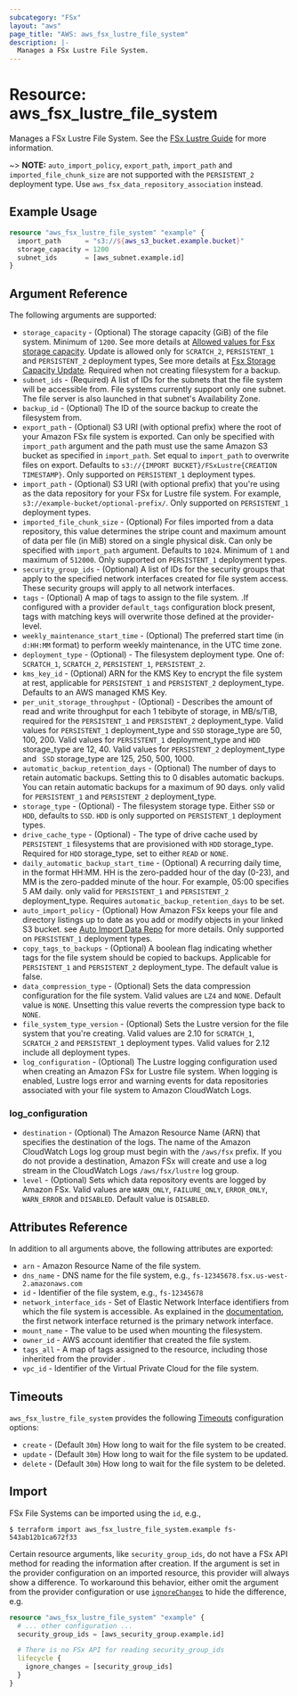 ```yaml
---
subcategory: "FSx"
layout: "aws"
page_title: "AWS: aws_fsx_lustre_file_system"
description: |-
  Manages a FSx Lustre File System.
---
```


# Resource: aws_fsx_lustre_file_system

Manages a FSx Lustre File System. See the [FSx Lustre Guide](https://docs.aws.amazon.com/fsx/latest/LustreGuide/what-is.html) for more information.

~> **NOTE:** `auto_import_policy`, `export_path`, `import_path` and `imported_file_chunk_size` are not supported with the `PERSISTENT_2` deployment type. Use `aws_fsx_data_repository_association` instead.

## Example Usage

```terraform
resource "aws_fsx_lustre_file_system" "example" {
  import_path      = "s3://${aws_s3_bucket.example.bucket}"
  storage_capacity = 1200
  subnet_ids       = [aws_subnet.example.id]
}
```



## Argument Reference

The following arguments are supported:

* `storage_capacity` - (Optional) The storage capacity (GiB) of the file system. Minimum of `1200`. See more details at [Allowed values for Fsx storage capacity](https://docs.aws.amazon.com/fsx/latest/APIReference/API_CreateFileSystem.html#FSx-CreateFileSystem-request-StorageCapacity). Update is allowed only for `SCRATCH_2`, `PERSISTENT_1` and `PERSISTENT_2` deployment types, See more details at [Fsx Storage Capacity Update](https://docs.aws.amazon.com/fsx/latest/APIReference/API_UpdateFileSystem.html#FSx-UpdateFileSystem-request-StorageCapacity). Required when not creating filesystem for a backup.
* `subnet_ids` - (Required) A list of IDs for the subnets that the file system will be accessible from. File systems currently support only one subnet. The file server is also launched in that subnet's Availability Zone.
* `backup_id` - (Optional) The ID of the source backup to create the filesystem from.
* `export_path` - (Optional) S3 URI (with optional prefix) where the root of your Amazon FSx file system is exported. Can only be specified with `import_path` argument and the path must use the same Amazon S3 bucket as specified in `import_path`. Set equal to `import_path` to overwrite files on export. Defaults to `s3://{IMPORT BUCKET}/FSxLustre{CREATION TIMESTAMP}`. Only supported on `PERSISTENT_1` deployment types.
* `import_path` - (Optional) S3 URI (with optional prefix) that you're using as the data repository for your FSx for Lustre file system. For example, `s3://example-bucket/optional-prefix/`. Only supported on `PERSISTENT_1` deployment types.
* `imported_file_chunk_size` - (Optional) For files imported from a data repository, this value determines the stripe count and maximum amount of data per file (in MiB) stored on a single physical disk. Can only be specified with `import_path` argument. Defaults to `1024`. Minimum of `1` and maximum of `512000`. Only supported on `PERSISTENT_1` deployment types.
* `security_group_ids` - (Optional) A list of IDs for the security groups that apply to the specified network interfaces created for file system access. These security groups will apply to all network interfaces.
* `tags` - (Optional) A map of tags to assign to the file system. .If configured with a provider `default_tags` configuration block present, tags with matching keys will overwrite those defined at the provider-level.
* `weekly_maintenance_start_time` - (Optional) The preferred start time (in `d:HH:MM` format) to perform weekly maintenance, in the UTC time zone.
* `deployment_type` - (Optional) - The filesystem deployment type. One of: `SCRATCH_1`, `SCRATCH_2`, `PERSISTENT_1`, `PERSISTENT_2`.
* `kms_key_id` - (Optional) ARN for the KMS Key to encrypt the file system at rest, applicable for `PERSISTENT_1` and `PERSISTENT_2` deployment_type. Defaults to an AWS managed KMS Key.
* `per_unit_storage_throughput` - (Optional) - Describes the amount of read and write throughput for each 1 tebibyte of storage, in MB/s/TiB, required for the `PERSISTENT_1` and `PERSISTENT_2` deployment_type. Valid values for `PERSISTENT_1` deployment_type and `SSD` storage_type are 50, 100, 200. Valid values for `PERSISTENT_1` deployment_type and `HDD` storage_type are 12, 40. Valid values for `PERSISTENT_2` deployment_type and ` SSD` storage_type are 125, 250, 500, 1000.
* `automatic_backup_retention_days` - (Optional) The number of days to retain automatic backups. Setting this to 0 disables automatic backups. You can retain automatic backups for a maximum of 90 days. only valid for `PERSISTENT_1` and `PERSISTENT_2` deployment_type.
* `storage_type` - (Optional) - The filesystem storage type. Either `SSD` or `HDD`, defaults to `SSD`. `HDD` is only supported on `PERSISTENT_1` deployment types.
* `drive_cache_type` - (Optional) - The type of drive cache used by `PERSISTENT_1` filesystems that are provisioned with `HDD` storage_type. Required for `HDD` storage_type, set to either `READ` or `NONE`.
* `daily_automatic_backup_start_time` - (Optional) A recurring daily time, in the format HH:MM. HH is the zero-padded hour of the day (0-23), and MM is the zero-padded minute of the hour. For example, 05:00 specifies 5 AM daily. only valid for `PERSISTENT_1` and `PERSISTENT_2` deployment_type. Requires `automatic_backup_retention_days` to be set.
* `auto_import_policy` - (Optional) How Amazon FSx keeps your file and directory listings up to date as you add or modify objects in your linked S3 bucket. see [Auto Import Data Repo](https://docs.aws.amazon.com/fsx/latest/LustreGuide/autoimport-data-repo.html) for more details. Only supported on `PERSISTENT_1` deployment types.
* `copy_tags_to_backups` - (Optional) A boolean flag indicating whether tags for the file system should be copied to backups. Applicable for `PERSISTENT_1` and `PERSISTENT_2` deployment_type. The default value is false.
* `data_compression_type` - (Optional) Sets the data compression configuration for the file system. Valid values are `LZ4` and `NONE`. Default value is `NONE`. Unsetting this value reverts the compression type back to `NONE`.
* `file_system_type_version` - (Optional) Sets the Lustre version for the file system that you're creating. Valid values are 2.10 for `SCRATCH_1`, `SCRATCH_2` and `PERSISTENT_1` deployment types. Valid values for 2.12 include all deployment types.
* `log_configuration` - (Optional) The Lustre logging configuration used when creating an Amazon FSx for Lustre file system. When logging is enabled, Lustre logs error and warning events for data repositories associated with your file system to Amazon CloudWatch Logs.

### log_configuration

* `destination` - (Optional) The Amazon Resource Name (ARN) that specifies the destination of the logs. The name of the Amazon CloudWatch Logs log group must begin with the `/aws/fsx` prefix. If you do not provide a destination, Amazon FSx will create and use a log stream in the CloudWatch Logs `/aws/fsx/lustre` log group.
* `level` - (Optional) Sets which data repository events are logged by Amazon FSx. Valid values are `WARN_ONLY`, `FAILURE_ONLY`, `ERROR_ONLY`, `WARN_ERROR` and `DISABLED`. Default value is `DISABLED`.

## Attributes Reference

In addition to all arguments above, the following attributes are exported:

* `arn` - Amazon Resource Name of the file system.
* `dns_name` - DNS name for the file system, e.g., `fs-12345678.fsx.us-west-2.amazonaws.com`
* `id` - Identifier of the file system, e.g., `fs-12345678`
* `network_interface_ids` - Set of Elastic Network Interface identifiers from which the file system is accessible. As explained in the [documentation](https://docs.aws.amazon.com/fsx/latest/LustreGuide/mounting-on-premises.html), the first network interface returned is the primary network interface.
* `mount_name` - The value to be used when mounting the filesystem.
* `owner_id` - AWS account identifier that created the file system.
* `tags_all` - A map of tags assigned to the resource, including those inherited from the provider .
* `vpc_id` - Identifier of the Virtual Private Cloud for the file system.

## Timeouts

`aws_fsx_lustre_file_system` provides the following [Timeouts](https://www.terraform.io/docs/configuration/blocks/resources/syntax.html#operation-timeouts)
configuration options:

* `create` - (Default `30m`) How long to wait for the file system to be created.
* `update` - (Default `30m`) How long to wait for the file system to be updated.
* `delete` - (Default `30m`) How long to wait for the file system to be deleted.

## Import

FSx File Systems can be imported using the `id`, e.g.,

```
$ terraform import aws_fsx_lustre_file_system.example fs-543ab12b1ca672f33
```

Certain resource arguments, like `security_group_ids`, do not have a FSx API method for reading the information after creation. If the argument is set in the provider configuration on an imported resource, this provider will always show a difference. To workaround this behavior, either omit the argument from the provider configuration or use [`ignoreChanges`](https://www.pulumi.com/docs/intro/concepts/programming-model/#ignorechanges) to hide the difference, e.g.

```terraform
resource "aws_fsx_lustre_file_system" "example" {
  # ... other configuration ...
  security_group_ids = [aws_security_group.example.id]

  # There is no FSx API for reading security_group_ids
  lifecycle {
    ignore_changes = [security_group_ids]
  }
}
```
